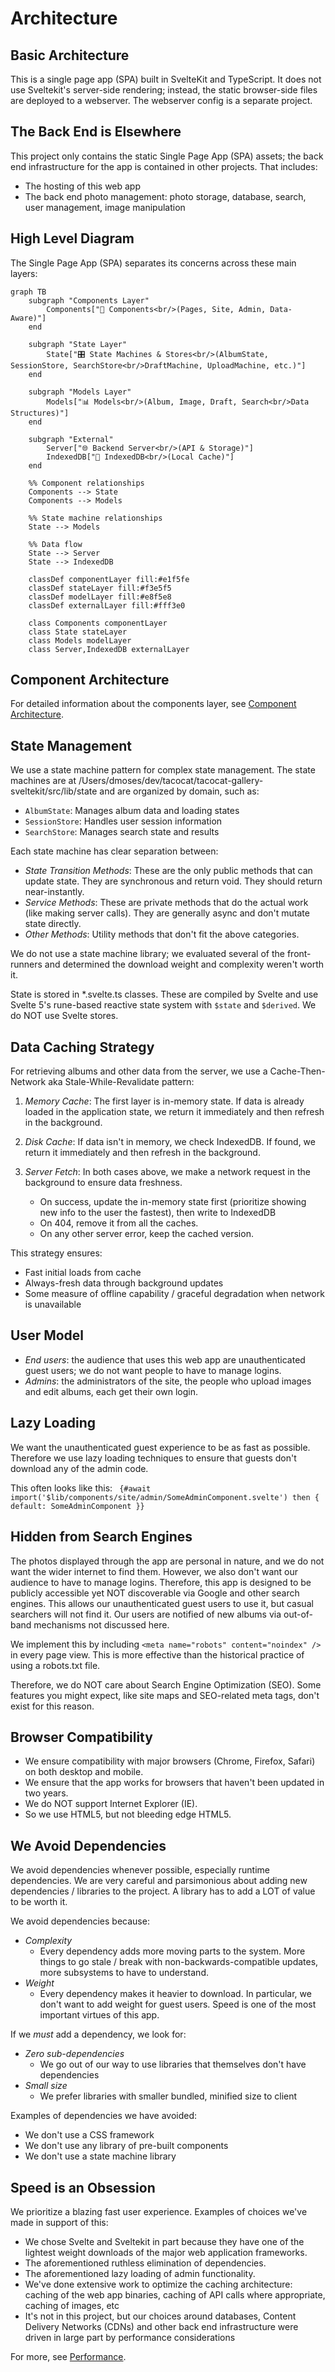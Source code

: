 # Architecture

## Basic Architecture

This is a single page app (SPA) built in SvelteKit and TypeScript. It does not use Sveltekit's server-side rendering; instead, the static browser-side files are deployed to a webserver. The webserver config is a separate project.

## The Back End is Elsewhere

This project only contains the static Single Page App (SPA) assets; the back end infrastructure for the app is contained in other projects. That includes:

- The hosting of this web app
- The back end photo management: photo storage, database, search, user management, image manipulation

## High Level Diagram

The Single Page App (SPA) separates its concerns across these main layers:

```mermaid
graph TB
    subgraph "Components Layer"
        Components["🎨 Components<br/>(Pages, Site, Admin, Data-Aware)"]
    end

    subgraph "State Layer"
        State["🎛️ State Machines & Stores<br/>(AlbumState, SessionStore, SearchStore<br/>DraftMachine, UploadMachine, etc.)"]
    end

    subgraph "Models Layer"
        Models["📊 Models<br/>(Album, Image, Draft, Search<br/>Data Structures)"]
    end

    subgraph "External"
        Server["🌐 Backend Server<br/>(API & Storage)"]
        IndexedDB["💾 IndexedDB<br/>(Local Cache)"]
    end

    %% Component relationships
    Components --> State
    Components --> Models

    %% State machine relationships
    State --> Models

    %% Data flow
    State --> Server
    State --> IndexedDB

    classDef componentLayer fill:#e1f5fe
    classDef stateLayer fill:#f3e5f5
    classDef modelLayer fill:#e8f5e8
    classDef externalLayer fill:#fff3e0

    class Components componentLayer
    class State stateLayer
    class Models modelLayer
    class Server,IndexedDB externalLayer
```

## Component Architecture

For detailed information about the components layer, see [Component Architecture](component_architecture.md).

## State Management

We use a state machine pattern for complex state management. The state machines are at /Users/dmoses/dev/tacocat/tacocat-gallery-sveltekit/src/lib/state and are organized by domain, such as:

- `AlbumState`: Manages album data and loading states
- `SessionStore`: Handles user session information
- `SearchStore`: Manages search state and results

Each state machine has clear separation between:

- _State Transition Methods_: These are the only public methods that can update state. They are synchronous and return void. They should return near-instantly.
- _Service Methods_: These are private methods that do the actual work (like making server calls). They are generally async and don't mutate state directly.
- _Other Methods_: Utility methods that don't fit the above categories.

We do not use a state machine library; we evaluated several of the front-runners and determined the download weight and complexity weren't worth it.

State is stored in \*.svelte.ts classes. These are compiled by Svelte and use Svelte 5's rune-based reactive state system with `$state` and `$derived`. We do NOT use Svelte stores.

## Data Caching Strategy

For retrieving albums and other data from the server, we use a Cache-Then-Network aka Stale-While-Revalidate pattern:

1. _Memory Cache_: The first layer is in-memory state. If data is already loaded in the application state, we return it immediately and then refresh in the background.

2. _Disk Cache_: If data isn't in memory, we check IndexedDB. If found, we return it immediately and then refresh in the background.

3. _Server Fetch_: In both cases above, we make a network request in the background to ensure data freshness.
    - On success, update the in-memory state first (prioritize showing new info to the user the fastest), then write to IndexedDB
    - On 404, remove it from all the caches.
    - On any other server error, keep the cached version.

This strategy ensures:

- Fast initial loads from cache
- Always-fresh data through background updates
- Some measure of offline capability / graceful degradation when network is unavailable

## User Model

- _End users_: the audience that uses this web app are unauthenticated guest users; we do not want people to have to manage logins.
- _Admins_: the administrators of the site, the people who upload images and edit albums, each get their own login.

## Lazy Loading

We want the unauthenticated guest experience to be as fast as possible. Therefore we use lazy loading techniques to ensure that guests don't download any of the admin code.

This often looks like this: ` {#await import('$lib/components/site/admin/SomeAdminComponent.svelte') then { default: SomeAdminComponent }}`

## Hidden from Search Engines

The photos displayed through the app are personal in nature, and we do not want the wider internet to find them. However, we also don't want our audience to have to manage logins. Therefore, this app is designed to be publicly accessible yet NOT discoverable via Google and other search engines. This allows our unauthenticated guest users to use it, but casual searchers will not find it. Our users are notified of new albums via out-of-band mechanisms not discussed here.

We implement this by including `<meta name="robots" content="noindex" />` in every page view. This is more effective than the historical practice of using a robots.txt file.

Therefore, we do NOT care about Search Engine Optimization (SEO). Some features you might expect, like site maps and SEO-related meta tags, don't exist for this reason.

## Browser Compatibility

- We ensure compatibility with major browsers (Chrome, Firefox, Safari) on both desktop and mobile.
- We ensure that the app works for browsers that haven't been updated in two years.
- We do NOT support Internet Explorer (IE).
- So we use HTML5, but not bleeding edge HTML5.

## We Avoid Dependencies

We avoid dependencies whenever possible, especially runtime dependencies. We are very careful and parsimonious about adding new dependencies / libraries to the project. A library has to add a LOT of value to be worth it.

We avoid dependencies because:

- _Complexity_
    - Every dependency adds more moving parts to the system. More things to go stale / break with non-backwards-compatible updates, more subsystems to have to understand.
- _Weight_
    - Every dependency makes it heavier to download. In particular, we don't want to add weight for guest users. Speed is one of the most important virtues of this app.

If we _must_ add a dependency, we look for:

- _Zero sub-dependencies_
    - We go out of our way to use libraries that themselves don't have dependencies
- _Small size_
    - We prefer libraries with smaller bundled, minified size to client

Examples of dependencies we have avoided:

- We don't use a CSS framework
- We don't use any library of pre-built components
- We don't use a state machine library

## Speed is an Obsession

We prioritize a blazing fast user experience. Examples of choices we've made in support of this:

- We chose Svelte and Sveltekit in part because they have one of the lightest weight downloads of the major web application frameworks.
- The aforementioned ruthless elimination of dependencies.
- The aforementioned lazy loading of admin functionality.
- We've done extensive work to optimize the caching architecture: caching of the web app binaries, caching of API calls where appropriate, caching of images, etc
- It's not in this project, but our choices around databases, Content Delivery Networks (CDNs) and other back end infrastructure were driven in large part by performance considerations

For more, see [Performance](performance.md).
